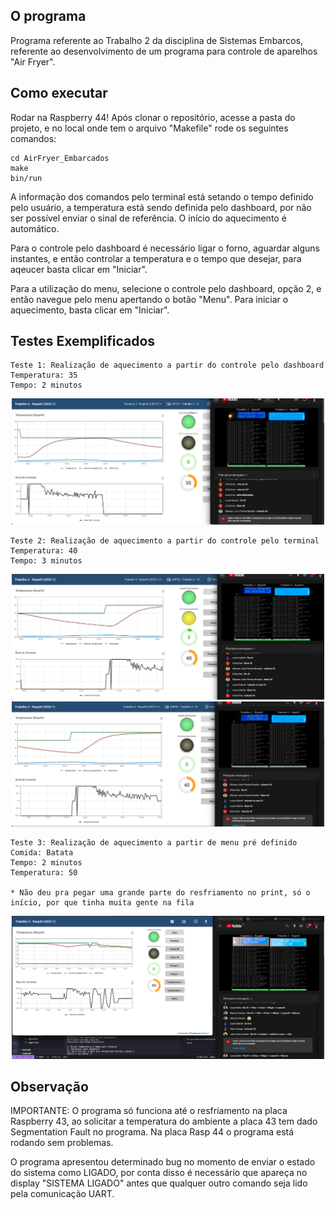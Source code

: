 ## O programa

Programa referente ao Trabalho 2 da disciplina de Sistemas Embarcos, referente ao desenvolvimento de um programa para controle de aparelhos "Air Fryer".

## Como executar

Rodar na Raspberry 44!
Após clonar o repositório, acesse a pasta do projeto, e no local onde tem o arquivo "Makefile" rode os seguintes comandos:

```
cd AirFryer_Embarcados
make
bin/run
```

A informação dos comandos pelo terminal está setando o tempo definido pelo usuário, a temperatura está sendo definida pelo dashboard, por não ser possível enviar o sinal de referência. O início do aquecimento é automático.

Para o controle pelo dashboard é necessário ligar o forno, aguardar alguns instantes, e então controlar a temperatura e o tempo que desejar, para aqeucer basta clicar em "Iniciar".

Para a utilização do menu, selecione o controle pelo dashboard, opção 2, e então navegue pelo menu apertando o botão "Menu". Para iniciar o aquecimento, basta clicar em "Iniciar".

## Testes Exemplificados

```
Teste 1: Realização de aquecimento a partir do controle pelo dashboard
Temperatura: 35
Tempo: 2 minutos
```

<p align="center">
  <img src="./images/Teste1.png" width="500" title="hover text">
</p>

```
Teste 2: Realização de aquecimento a partir do controle pelo terminal
Temperatura: 40
Tempo: 3 minutos
```

<p align="center">
  <img src="./images/Teste 2 - Pre.png" width="500" title="hover text">
  <img src="./images/Teste 2 - Aquecimento.png" width="500" title="hover text">
</p>

```
Teste 3: Realização de aquecimento a partir de menu pré definido
Comida: Batata
Tempo: 2 minutos
Temperatura: 50

* Não deu pra pegar uma grande parte do resfriamento no print, só o início, por que tinha muita gente na fila
```

<p align="center">
  <img src="./images/Teste 3.png" width="500" title="hover text">
</p>

## Observação

IMPORTANTE: O programa só funciona até o resfriamento na placa Raspberry 43, ao solicitar a temperatura do ambiente a placa 43 tem dado Segmentation Fault no programa. Na placa Rasp 44 o programa está rodando sem problemas.

O programa apresentou determinado bug no momento de enviar o estado do sistema como LIGADO, por conta disso é necessário que apareça no display "SISTEMA LIGADO" antes que qualquer outro comando seja lido pela comunicação UART.


